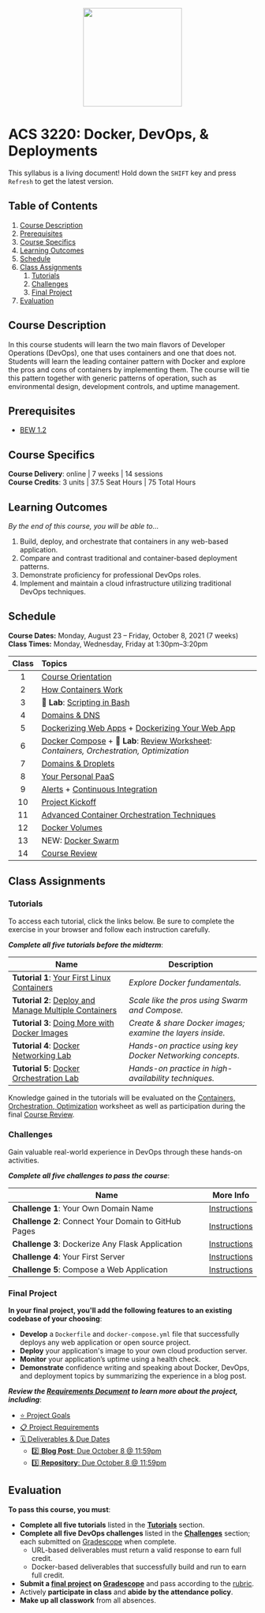<p align="center"><img src="Images/docker.svg" height="200"></p>

# ACS 3220: Docker, DevOps, & Deployments

<span class="refresh-instructions">This syllabus is a living document! Hold down the `SHIFT` key and press `Refresh` to get the latest version.</span>

<!-- omit in toc -->
## Table of Contents

1. [Course Description](#course-description)
1. [Prerequisites](#prerequisites)
1. [Course Specifics](#course-specifics)
1. [Learning Outcomes](#learning-outcomes)
1. [Schedule](#schedule)
1. [Class Assignments](#class-assignments)
   1. [Tutorials](#tutorials)
   1. [Challenges](#challenges)
   1. [Final Project](#final-project)
1. [Evaluation](#evaluation)

## Course Description

In this course students will learn the two main flavors of Developer Operations (DevOps), one that uses containers and one that does not. Students will learn the leading container pattern with Docker and explore the pros and cons of containers by implementing them. The course will tie this pattern together with generic patterns of operation, such as environmental design, development controls, and uptime management.

## Prerequisites

- [BEW 1.2](https://make.sc/bew1-2)

## Course Specifics

**Course Delivery**: online | 7 weeks | 14 sessions<br>
**Course Credits**: 3 units | 37.5 Seat Hours | 75 Total Hours

## Learning Outcomes

_By the end of this course, you will be able to&hellip;_

1. Build, deploy, and orchestrate that containers in any web-based application.
1. Compare and contrast traditional and container-based deployment patterns.
1. Demonstrate proficiency for professional DevOps roles.
1. Implement and maintain a cloud infrastructure utilizing traditional DevOps techniques.

## Schedule

**Course Dates:** Monday, August 23 – Friday, October 8, 2021 (7 weeks)<br>
**Class Times:** Monday, Wednesday, Friday at 1:30pm–3:20pm

| Class | Topics                                                                                      |
| :---: | :------------------------------------------------------------------------------------------ |
|   1   | [Course Orientation]                                                                        |
|   2   | [How Containers Work]                                                                       |
|   3   | 🔬 **Lab**: [Scripting in Bash]                                                              |
|   4   | [Domains & DNS]                                                                             |
|   5   | [Dockerizing Web Apps] + [Dockerizing Your Web App]                                         |
|   6   | [Docker Compose] + 📝 **Lab**: [Review Worksheet]: _Containers, Orchestration, Optimization_ |
|   7   | [Domains & Droplets]                                                                        |
|   8   | [Your Personal PaaS]                                                                        |
|   9   | [Alerts] + [Continuous Integration]                                                         |
|  10   | [Project Kickoff]                                                                           |
|  11   | [Advanced Container Orchestration Techniques]                                               |
|  12   | [Docker Volumes]                                                                            |
|  13   | NEW: [Docker Swarm]                                                                         |
|  14   | [Course Review]                                                                             |

## Class Assignments

### Tutorials

To access each tutorial, click the links below. Be sure to complete the exercise in your browser and follow each instruction carefully.

**_Complete all five tutorials before the midterm_**:

| Name                                                                                                              | Description                                                |
| ----------------------------------------------------------------------------------------------------------------- | ---------------------------------------------------------- |
| **Tutorial 1**: [Your First Linux Containers](https://training.play-with-docker.com/ops-s1-hello)                 | _Explore Docker fundamentals._                             |
| **Tutorial 2**: [Deploy and Manage Multiple Containers](https://training.play-with-docker.com/ops-s1-swarm-intro) | _Scale like the pros using Swarm and Compose._             |
| **Tutorial 3**: [Doing More with Docker Images](https://training.play-with-docker.com/ops-s1-images)              | _Create & share Docker images; examine the layers inside._ |
| **Tutorial 4**: [Docker Networking Lab](https://training.play-with-docker.com/docker-networking-hol)              | _Hands-on practice using key Docker Networking concepts_.  |
| **Tutorial 5**: [Docker Orchestration Lab](https://training.play-with-docker.com/orchestration-hol)               | _Hands-on practice in high-availability techniques._       |


Knowledge gained in the tutorials will be evaluated on the [Containers, Orchestration, Optimization](https://www.gradescope.com/courses/203051/assignments/835995) worksheet as well as participation during the final [Course Review].

### Challenges

Gain valuable real-world experience in DevOps through these hands-on activities.

**_Complete all five challenges to pass the course_**:

| Name                                                 | More Info                                     |
| ---------------------------------------------------- | --------------------------------------------- |
| **Challenge 1**: Your Own Domain Name                | [Instructions](Projects/Challenges.md)        |
| **Challenge 2**: Connect Your Domain to GitHub Pages | [Instructions](Guides/InfiniteGithubPages.md) |
| **Challenge 3**: Dockerize Any Flask Application     | [Instructions](Projects/Challenges.md)        |
| **Challenge 4**: Your First Server                   | [Instructions](Projects/Challenges.md)        |
| **Challenge 5**: Compose a Web Application           | [Instructions](Projects/Challenges.md)        |


### Final Project

**In your final project, you'll add the following features to an existing codebase of your choosing**:

- **Develop** a `Dockerfile` and `docker-compose.yml` file that successfully deploys any web application or open source project.
- **Deploy** your application's image to your own cloud production server.
- **Monitor** your application’s uptime using a health check.
- **Demonstrate** confidence writing and speaking about Docker, DevOps, and deployment topics by summarizing the experience in a blog post.

**_Review the [Requirements Document](Projects/FinalProject.md) to learn more about the project, including_**:

- [⭐️ Project Goals](#%e2%ad%90%ef%b8%8f-project-goals)
- [📋 Project Requirements](#%f0%9f%93%8b-project-requirements)
- [🗓 Deliverables & Due Dates](#%f0%9f%97%93-deliverables--due-dates)
  - [2️⃣ **Blog Post**: Due October 8 @ 11:59pm](#2%ef%b8%8f%e2%83%a3-blog-post-due-129--1159pm)
  - [3️⃣ **Repository**: Due October 8 @ 11:59pm](#3%ef%b8%8f%e2%83%a3-repository-due-129--1159pm)

## Evaluation

**To pass this course, you must**:

- **Complete all five tutorials** listed in the [**Tutorials**](#tutorials) section.
- **Complete all five DevOps challenges** listed in the [**Challenges**](#challenges) section; each submitted on [Gradescope] when complete.
  - URL-based deliverables must return a valid response to earn full credit.
  - Docker-based deliverables that successfully build and run to earn full credit.
- **Submit a [final project](Projects/FinalProject.md) on [Gradescope]** and pass according to the [rubric](Projects/FinalProject.md#rubric).
- Actively **participate in class** and **abide by the attendance policy**.
- **Make up all classwork** from all absences.

[Alerts]: Lessons/Alerts.md
[Architecture Diagrams]: Lessons/Diagrams.md
[Code Once, Run Anywhere]: Lessons/Containers.md
[Continuous Integration]: https://docs.google.com/presentation/d/18DNt9UXHaPUufQogj-mThiKpvhkJzXprnPmQtaptUp8
[Course Orientation]: Lessons/CourseOrientation.md
[Docker Compose]: Lessons/Compose.md
[Docker Hub]: Lessons/Hub.md
[Docker Swarm]: Lessons/Swarm.md
[Dockerizing Web Apps]: Lessons/WebServers.md
[Dockerizing Your Web App]: Lessons/WebServers.md#60m--lab-writing-dockerfiles
[Domains & DNS]: Lessons/DNS.md
[Domains & Droplets]: Lessons/Droplets.md
[Final Presentations]: Projects/FinalProject.md#Deliverables
[Final Project]: Projects/FinalProject.md
[Gradescope]: https://www.gradescope.com/courses/203051
[How Containers Work]: Lessons/Dockerfiles.md
[Multi-Stage Builds]: Lessons/Builds.md
[Networking]: Lessons/Networking.md
[Project Kickoff]: Projects/FinalProject.md
[Review Worksheet]: https://www.gradescope.com/courses/203051/assignments/835995
[Scripting in Bash]: https://github.com/veltman/clmystery
[Security]: Lessons/Security.md
[Volumes]: Lessons/Volumes.md
[Your Personal PaaS]: Lessons/PaaS.md
[Docker Volumes]: Lessons/Volumes.md
[Advanced Container Orchestration Techniques]: Lessons/AdvancedOrchestration.md
[Course Review]: Lessons/CourseReview.md
